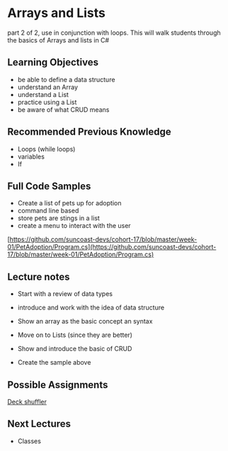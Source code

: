 # Arrays and Lists

part 2 of 2, use in conjunction with loops. This will walk students through the basics of Arrays and lists in C#

## Learning Objectives

- be able to define a data structure
- understand an Array
- understand a List
- practice using a List
- be aware of what CRUD means

## Recommended Previous Knowledge

- Loops (while loops)
- variables
- If

## Full Code Samples

- Create a list of pets up for adoption
- command line based
- store pets are stings in a list
- create a menu to interact with the user

[https://github.com/suncoast-devs/cohort-17/blob/master/week-01/PetAdoption/Program.cs](https://github.com/suncoast-devs/cohort-17/blob/master/week-01/PetAdoption/Program.cs)

## Lecture notes

- Start with a review of data types
- introduce and work with the idea of data structure
- Show an array as the basic concept an syntax
- Move on to Lists (since they are better)
- Show and introduce the basic of CRUD

- Create the sample above

## Possible Assignments

[Deck shuffler](/homework.md)

## Next Lectures

- Classes
